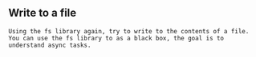 ## Write to a file
    Using the fs library again, try to write to the contents of a file.
    You can use the fs library to as a black box, the goal is to understand async tasks.